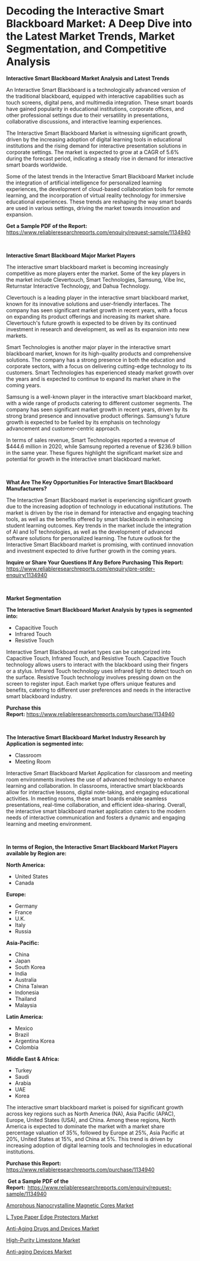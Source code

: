 <p><h1>Decoding the Interactive Smart Blackboard Market: A Deep Dive into the Latest Market Trends, Market Segmentation, and Competitive Analysis</h1></p><p><strong>Interactive Smart Blackboard Market Analysis and Latest Trends</strong></p>
<p><p>An Interactive Smart Blackboard is a technologically advanced version of the traditional blackboard, equipped with interactive capabilities such as touch screens, digital pens, and multimedia integration. These smart boards have gained popularity in educational institutions, corporate offices, and other professional settings due to their versatility in presentations, collaborative discussions, and interactive learning experiences.</p><p>The Interactive Smart Blackboard Market is witnessing significant growth, driven by the increasing adoption of digital learning tools in educational institutions and the rising demand for interactive presentation solutions in corporate settings. The market is expected to grow at a CAGR of 5.6% during the forecast period, indicating a steady rise in demand for interactive smart boards worldwide.</p><p>Some of the latest trends in the Interactive Smart Blackboard Market include the integration of artificial intelligence for personalized learning experiences, the development of cloud-based collaboration tools for remote learning, and the incorporation of virtual reality technology for immersive educational experiences. These trends are reshaping the way smart boards are used in various settings, driving the market towards innovation and expansion.</p></p>
<p><strong>Get a Sample PDF of the Report:&nbsp;</strong> <a href="https://www.reliableresearchreports.com/enquiry/request-sample/1134940">https://www.reliableresearchreports.com/enquiry/request-sample/1134940</a></p>
<p>&nbsp;</p>
<p><strong>Interactive Smart Blackboard Major Market Players</strong></p>
<p><p>The interactive smart blackboard market is becoming increasingly competitive as more players enter the market. Some of the key players in the market include Clevertouch, Smart Technologies, Samsung, Vibe Inc, Returnstar Interactive Technology, and Dahua Technology.</p><p>Clevertouch is a leading player in the interactive smart blackboard market, known for its innovative solutions and user-friendly interfaces. The company has seen significant market growth in recent years, with a focus on expanding its product offerings and increasing its market share. Clevertouch's future growth is expected to be driven by its continued investment in research and development, as well as its expansion into new markets.</p><p>Smart Technologies is another major player in the interactive smart blackboard market, known for its high-quality products and comprehensive solutions. The company has a strong presence in both the education and corporate sectors, with a focus on delivering cutting-edge technology to its customers. Smart Technologies has experienced steady market growth over the years and is expected to continue to expand its market share in the coming years.</p><p>Samsung is a well-known player in the interactive smart blackboard market, with a wide range of products catering to different customer segments. The company has seen significant market growth in recent years, driven by its strong brand presence and innovative product offerings. Samsung's future growth is expected to be fueled by its emphasis on technology advancement and customer-centric approach.</p><p>In terms of sales revenue, Smart Technologies reported a revenue of $444.6 million in 2020, while Samsung reported a revenue of $236.9 billion in the same year. These figures highlight the significant market size and potential for growth in the interactive smart blackboard market.</p></p>
<p>&nbsp;</p>
<p><strong>What Are The Key Opportunities For Interactive Smart Blackboard Manufacturers?</strong></p>
<p><p>The Interactive Smart Blackboard market is experiencing significant growth due to the increasing adoption of technology in educational institutions. The market is driven by the rise in demand for interactive and engaging teaching tools, as well as the benefits offered by smart blackboards in enhancing student learning outcomes. Key trends in the market include the integration of AI and IoT technologies, as well as the development of advanced software solutions for personalized learning. The future outlook for the Interactive Smart Blackboard market is promising, with continued innovation and investment expected to drive further growth in the coming years.</p></p>
<p><strong>Inquire or Share Your Questions If Any Before Purchasing This Report:</strong> <a href="https://www.reliableresearchreports.com/enquiry/pre-order-enquiry/1134940">https://www.reliableresearchreports.com/enquiry/pre-order-enquiry/1134940</a></p>
<p>&nbsp;</p>
<p><strong>Market Segmentation</strong></p>
<p><strong>The Interactive Smart Blackboard Market Analysis by types is segmented into:</strong></p>
<p><ul><li>Capacitive Touch</li><li>Infrared Touch</li><li>Resistive Touch</li></ul></p>
<p><p>Interactive Smart Blackboard market types can be categorized into Capacitive Touch, Infrared Touch, and Resistive Touch. Capacitive Touch technology allows users to interact with the blackboard using their fingers or a stylus. Infrared Touch technology uses infrared light to detect touch on the surface. Resistive Touch technology involves pressing down on the screen to register input. Each market type offers unique features and benefits, catering to different user preferences and needs in the interactive smart blackboard industry.</p></p>
<p><strong>Purchase this Report:&nbsp;</strong><a href="https://www.reliableresearchreports.com/purchase/1134940">https://www.reliableresearchreports.com/purchase/1134940</a></p>
<p>&nbsp;</p>
<p><strong>The Interactive Smart Blackboard Market Industry Research by Application is segmented into:</strong></p>
<p><ul><li>Classroom</li><li>Meeting Room</li></ul></p>
<p><p>Interactive Smart Blackboard Market Application for classroom and meeting room environments involves the use of advanced technology to enhance learning and collaboration. In classrooms, interactive smart blackboards allow for interactive lessons, digital note-taking, and engaging educational activities. In meeting rooms, these smart boards enable seamless presentations, real-time collaboration, and efficient idea-sharing. Overall, the interactive smart blackboard market application caters to the modern needs of interactive communication and fosters a dynamic and engaging learning and meeting environment.</p></p>
<p>&nbsp;</p>
<p><strong>In terms of Region, the Interactive Smart Blackboard Market Players available by Region are:</strong></p>
<p>
    <p> <strong> North America: </strong>
        <ul>
            <li>United States</li>
            <li>Canada</li>
        </ul>
        </p> 
    <p> <strong> Europe: </strong>
        <ul>
            <li>Germany</li>
            <li>France</li>
            <li>U.K.</li>
            <li>Italy</li>
            <li>Russia</li>
        </ul>
        </p> 
    <p> <strong> Asia-Pacific: </strong>
        <ul>
            <li>China</li>
            <li>Japan</li>
            <li>South Korea</li>
            <li>India</li>
            <li>Australia</li>
            <li>China Taiwan</li>
            <li>Indonesia</li>
            <li>Thailand</li>
            <li>Malaysia</li>
        </ul>
        </p> 
    <p> <strong> Latin America: </strong>
        <ul>
            <li>Mexico</li>
            <li>Brazil</li>
            <li>Argentina Korea</li>
            <li>Colombia</li>
        </ul>
        </p> 
    <p> <strong> Middle East & Africa: </strong>
        <ul>
            <li>Turkey</li>
            <li>Saudi</li>
            <li>Arabia</li>
            <li>UAE</li>
            <li>Korea</li>
        </ul>
    </p>
    </p>
<p><p>The interactive smart blackboard market is poised for significant growth across key regions such as North America (NA), Asia Pacific (APAC), Europe, United States (USA), and China. Among these regions, North America is expected to dominate the market with a market share percentage valuation of 35%, followed by Europe at 25%, Asia Pacific at 20%, United States at 15%, and China at 5%. This trend is driven by increasing adoption of digital learning tools and technologies in educational institutions.</p></p>
<p><strong>Purchase this Report: </strong><a href="https://www.reliableresearchreports.com/purchase/1134940">https://www.reliableresearchreports.com/purchase/1134940</a></p>
<p>&nbsp;<strong>Get a Sample PDF of the Report:&nbsp;&nbsp;</strong><a href="https://www.reliableresearchreports.com/enquiry/request-sample/1134940">https://www.reliableresearchreports.com/enquiry/request-sample/1134940</a></p>
<p><strong></strong></p>
<p><p><a href="https://github.com/kufem1/Market-Research-Report-List-1/blob/main/amorphous-nanocrystalline-magnetic-cores-market.md">Amorphous Nanocrystalline Magnetic Cores Market</a></p><p><a href="https://github.com/nathandecarvalho/Market-Research-Report-List-2/blob/main/l-type-paper-edge-protectors-market.md">L Type Paper Edge Protectors Market</a></p><p><a href="https://github.com/RichRobinson5/Market-Research-Report-List-3/blob/main/anti-aging-drugs-and-devices-market.md">Anti-Aging Drugs and Devices Market</a></p><p><a href="https://github.com/kosella/Market-Research-Report-List-2/blob/main/high-purity-limestone-market.md">High-Purity Limestone Market</a></p><p><a href="https://github.com/singletonthaxterkelliehr2df/Market-Research-Report-List-1/blob/main/anti-aging-devices-market.md">Anti-aging Devices Market</a></p></p>